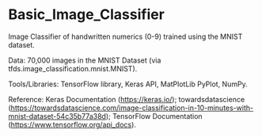 # Basic_Image_Classifier
Image Classifier of handwritten numerics (0-9) trained using the MNIST dataset.

Data: 70,000 images in the MNIST Dataset (via tfds.image_classification.mnist.MNIST).

Tools/Libraries: TensorFlow library, Keras API, MatPlotLib PyPlot, NumPy.

Reference: 
  Keras Documentation (https://keras.io/);
  towardsdatascience (https://towardsdatascience.com/image-classification-in-10-minutes-with-mnist-dataset-54c35b77a38d);
  TensorFlow Documentation (https://www.tensorflow.org/api_docs).
